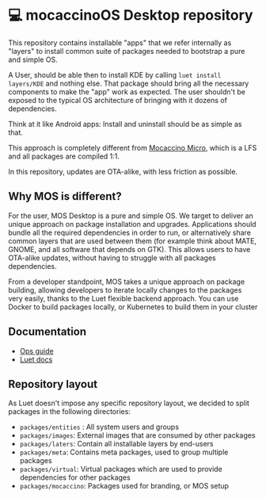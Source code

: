 # :computer: mocaccinoOS Desktop repository

This repository contains installable "apps" that we refer internally as "layers" to install common suite of packages needed to bootstrap a pure and simple OS.

A User, should be able then to install KDE by calling `luet install layers/KDE` and nothing else. That package should bring all the necessary components to make the "app" work as expected. The user shouldn't be exposed to the typical OS architecture of bringing with it dozens of dependencies. 

Think at it like Android apps: Install and uninstall should be as simple as that.

This approach is completely different from [Mocaccino Micro](https://github.com/mocaccinoOS/mocaccino-micro), which is a LFS and all packages are compiled 1:1. 

In this repository, updates are OTA-alike, with less friction as possible.

## Why MOS is different?

For the user, MOS Desktop is a pure and simple OS. We target to deliver an unique approach on package installation and upgrades. Applications should bundle all the required dependencies in order to run, or alternatively share common layers that are used between them (for example think about MATE, GNOME, and all software that depends on GTK). This allows users to have OTA-alike updates, without having to struggle with all packages dependencies.

From a developer standpoint, MOS takes a unique approach on package building, allowing developers to iterate locally changes to the packages very easily, thanks to the Luet flexible backend approach. You can use Docker to build packages locally, or Kubernetes to build them in your cluster

## Documentation

- [Ops guide](https://github.com/mocaccinoOS/desktop/blob/master/docs/ops_guide_to_galaxy.md)
- [Luet docs](https://luet-lab.github.io/docs/)

## Repository layout

As Luet doesn't impose any specific repository layout, we decided to split packages in the following directories:

- `packages/entities` : All system users and groups
- `packages/images`: External images that are consumed by other packages
- `packages/laters`: Contain all installable layers by end-users
- `packages/meta`: Contains meta packages, used to group multiple packages
- `packages/virtual`: Virtual packages which are used to provide dependencies for other packages
- `packages/mocaccino`: Packages used for branding, or MOS setup